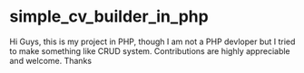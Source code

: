 # simple_cv_builder_in_php

Hi Guys, this is my project in PHP, though I am not a PHP devloper but I tried to make something like CRUD system. Contributions are highly appreciable and welcome. Thanks
